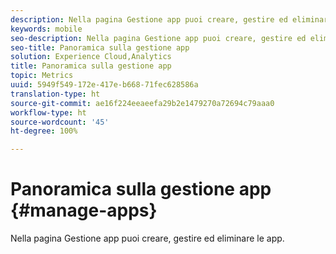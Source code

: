 ```yaml
---
description: Nella pagina Gestione app puoi creare, gestire ed eliminare le app.
keywords: mobile
seo-description: Nella pagina Gestione app puoi creare, gestire ed eliminare le app.
seo-title: Panoramica sulla gestione app
solution: Experience Cloud,Analytics
title: Panoramica sulla gestione app
topic: Metrics
uuid: 5949f549-172e-417e-b668-71fec628586a
translation-type: ht
source-git-commit: ae16f224eeaeefa29b2e1479270a72694c79aaa0
workflow-type: ht
source-wordcount: '45'
ht-degree: 100%

---
```



# Panoramica sulla gestione app {#manage-apps}

Nella pagina Gestione app puoi creare, gestire ed eliminare le app.
